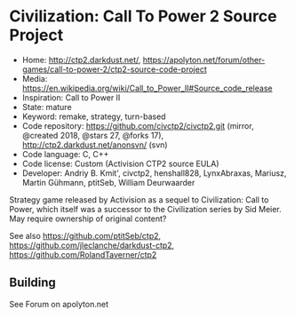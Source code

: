 # Civilization: Call To Power 2 Source Project

- Home: http://ctp2.darkdust.net/, https://apolyton.net/forum/other-games/call-to-power-2/ctp2-source-code-project
- Media: https://en.wikipedia.org/wiki/Call_to_Power_II#Source_code_release
- Inspiration: Call to Power II
- State: mature
- Keyword: remake, strategy, turn-based
- Code repository: https://github.com/civctp2/civctp2.git (mirror, @created 2018, @stars 27, @forks 17), http://ctp2.darkdust.net/anonsvn/ (svn)
- Code language: C, C++
- Code license: Custom (Activision CTP2 source EULA)
- Developer: Andriy B. Kmit', civctp2, henshall828, LynxAbraxas, Mariusz, Martin Gühmann, ptitSeb, William Deurwaarder

Strategy game released by Activision as a sequel to Civilization: Call to Power, which itself was a successor to the Civilization series by Sid Meier.
May require ownership of original content?

See also https://github.com/ptitSeb/ctp2, https://github.com/jleclanche/darkdust-ctp2, https://github.com/RolandTaverner/ctp2

## Building

See Forum on apolyton.net
